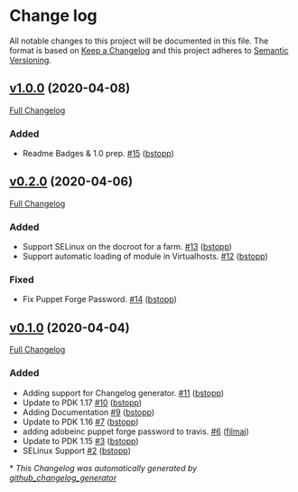 # Change log

All notable changes to this project will be documented in this file. The format is based on [Keep a Changelog](http://keepachangelog.com/en/1.0.0/) and this project adheres to [Semantic Versioning](http://semver.org).

## [v1.0.0](https://github.com/adobe/puppet-dispatcher/tree/v1.0.0) (2020-04-08)

[Full Changelog](https://github.com/adobe/puppet-dispatcher/compare/v0.2.0...v1.0.0)

### Added

- Readme Badges & 1.0 prep. [\#15](https://github.com/adobe/puppet-dispatcher/pull/15) ([bstopp](https://github.com/bstopp))

## [v0.2.0](https://github.com/adobe/puppet-dispatcher/tree/v0.2.0) (2020-04-06)

[Full Changelog](https://github.com/adobe/puppet-dispatcher/compare/v0.1.0...v0.2.0)

### Added

- Support SELinux on the docroot for a farm. [\#13](https://github.com/adobe/puppet-dispatcher/pull/13) ([bstopp](https://github.com/bstopp))
- Support automatic loading of module in Virtualhosts. [\#12](https://github.com/adobe/puppet-dispatcher/pull/12) ([bstopp](https://github.com/bstopp))

### Fixed

- Fix Puppet Forge Password. [\#14](https://github.com/adobe/puppet-dispatcher/pull/14) ([bstopp](https://github.com/bstopp))

## [v0.1.0](https://github.com/adobe/puppet-dispatcher/tree/v0.1.0) (2020-04-04)

[Full Changelog](https://github.com/adobe/puppet-dispatcher/compare/b67f3a0eb56a1e5826ee62af409a468cb11249b4...v0.1.0)

### Added

- Adding support for Changelog generator. [\#11](https://github.com/adobe/puppet-dispatcher/pull/11) ([bstopp](https://github.com/bstopp))
- Update to PDK 1.17 [\#10](https://github.com/adobe/puppet-dispatcher/pull/10) ([bstopp](https://github.com/bstopp))
- Adding Documentation [\#9](https://github.com/adobe/puppet-dispatcher/pull/9) ([bstopp](https://github.com/bstopp))
- Update to PDK 1.16 [\#7](https://github.com/adobe/puppet-dispatcher/pull/7) ([bstopp](https://github.com/bstopp))
- adding adobeinc puppet forge password to travis. [\#6](https://github.com/adobe/puppet-dispatcher/pull/6) ([filmaj](https://github.com/filmaj))
- Update to PDK 1.15 [\#3](https://github.com/adobe/puppet-dispatcher/pull/3) ([bstopp](https://github.com/bstopp))
- SELinux Support [\#2](https://github.com/adobe/puppet-dispatcher/pull/2) ([bstopp](https://github.com/bstopp))



\* *This Changelog was automatically generated by [github_changelog_generator](https://github.com/github-changelog-generator/github-changelog-generator)*
